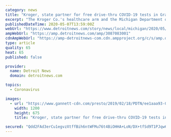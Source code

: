 ```yaml
---
category: news
title: "Kroger, state partner for free drive-thru COVID-19 tests in Grand Blanc"
excerpt: "The Kroger Co.'s healthcare arm and the Michigan Department of Health and Human Services have teamed up to offer free, drive-thru COVID-19 testing in the Grand Blanc area, Gov. Gretchen Whitmer said Thursday."
publishedDateTime: 2020-05-07T13:59:00Z
webUrl: "https://www.detroitnews.com/story/news/local/michigan/2020/05/07/kroger-state-partner-free-drive-thru-covid-19-tests-grand-blanc/3087083001/"
ampWebUrl: "https://amp.detroitnews.com/amp/3087083001"
cdnAmpWebUrl: "https://amp-detroitnews-com.cdn.ampproject.org/c/s/amp.detroitnews.com/amp/3087083001"
type: article
quality: 65
heat: 65
published: false

provider:
  name: Detroit News
  domain: detroitnews.com

topics:
  - Coronavirus

images:
  - url: "https://www.gannett-cdn.com/presto/2019/02/18/PDTN/ee1aaa93-0076-48c6-a80e-84ac37e98431-GettyImages-81945775.jpg?auto=webp&crop=2999,1687,x1,y313&format=pjpg&width=1200"
    width: 1200
    height: 675
    title: "Kroger, state partner for free drive-thru COVID-19 tests in Grand Blanc"

secured: "Qdd2FAd3erCu1egvzXtffBih6ntWFMu76t4BiOHHA+LoN/DX+tfSd9T1PJqw6axvWFUceF1hzQIypReNyJyrlaT3gsKTALiCUJymCdg3NOGsbmo2vZ0AzqjVqnpwopQTknduP4zz8KoHFb2yXo1hg8OhZAu+LsysRPK4n8l93qUSzWZNBI409qLFgsfzDF5ZR/IYcbmPFRCqHRO9+saK38WhOIBKsvFPmjMV+jRU1tYcjQMseec1Qs+UNbKH8NorpNjmu0F6HHPa98wgj7a95smhrpJgIBaNwuRlK/Xt225xII9UOdml4Lrobje8anJy;t+uEeXErMGzlDeQ1MxsWqA=="
---
```


